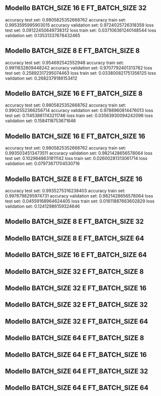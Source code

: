 

## Modello BATCH_SIZE 16 E FT_BATCH_SIZE 32

accuracy test set: 0.9805825352668762
accuracy train set: 0.9953595995903015
accuracy validation set: 0.9724025726318359
loss test set: 0.09122450649738312
loss train set: 0.037106361240148544
loss validation set: 0.13531337678432465

## Modello BATCH_SIZE 8 E FT_BATCH_SIZE 8

accuracy test set: 0.954692542552948
accuracy train set: 0.9911832809448242
accuracy validation set: 0.9707792401313782
loss test set: 0.25892317295074463
loss train set: 0.033800821751356125
loss validation set: 0.2682379186153412

## Modello BATCH_SIZE 16 E FT_BATCH_SIZE 8

accuracy test set: 0.9805825352668762
accuracy train set: 0.9902552366256714
accuracy validation set: 0.9788960814476013
loss test set: 0.11453861743211746
loss train set: 0.03563930094242096
loss validation set: 0.1584118753671646

## Modello BATCH_SIZE 16 E FT_BATCH_SIZE 16

accuracy test set: 0.9805825352668762
accuracy train set: 0.9935034513473511
accuracy validation set: 0.9821428656578064
loss test set: 0.1029648631811142
loss train set: 0.02600281313061714
loss validation set: 0.07973671704530716

## Modello BATCH_SIZE 8 E FT_BATCH_SIZE 16

accuracy test set: 0.9935275316238403
accuracy train set: 0.9976798295974731
accuracy validation set: 0.9821428656578064
loss test set: 0.04559168964624405
loss train set: 0.01611887663602829
loss validation set: 0.12412986159324646

## Modello BATCH_SIZE 8 E FT_BATCH_SIZE 32



## Modello BATCH_SIZE 8 E FT_BATCH_SIZE 64



## Modello BATCH_SIZE 16 E FT_BATCH_SIZE 64



## Modello BATCH_SIZE 32 E FT_BATCH_SIZE 8



## Modello BATCH_SIZE 32 E FT_BATCH_SIZE 16



## Modello BATCH_SIZE 32 E FT_BATCH_SIZE 32



## Modello BATCH_SIZE 32 E FT_BATCH_SIZE 64



## Modello BATCH_SIZE 64 E FT_BATCH_SIZE 8



## Modello BATCH_SIZE 64 E FT_BATCH_SIZE 16



## Modello BATCH_SIZE 64 E FT_BATCH_SIZE 32



## Modello BATCH_SIZE 64 E FT_BATCH_SIZE 64